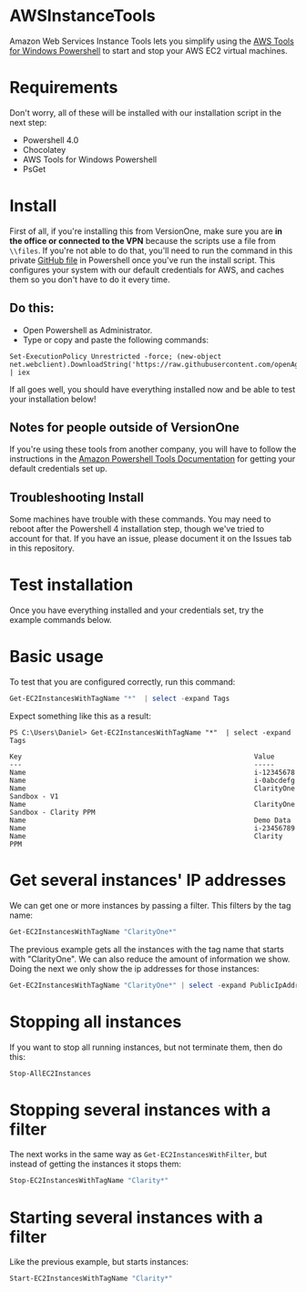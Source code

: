 # AWSInstanceTools

Amazon Web Services Instance Tools lets you simplify using the [AWS Tools for Windows Powershell](http://docs.aws.amazon.com/powershell/latest/userguide/pstools-getting-set-up.html) to start and stop your AWS EC2 virtual machines.

# Requirements

Don't worry, all of these will be installed with our installation script in the next step:

* Powershell 4.0
* Chocolatey
* AWS Tools for Windows Powershell
* PsGet

# Install

First of all, if you're installing this from VersionOne, make sure you are **in the office or connected to the VPN** because the scripts use a file from `\\files`. If you're not able to do that, you'll need to run the command in this private [GitHub file](https://github.com/versionone/ProviderCredentials/blob/master/AmazonWebServices/InitializeDefaultCreds.ps1) in Powershell once you've run the install script. This configures your system with our default credentials for AWS, and caches them so you don't have to do it every time.

## Do this:

* Open Powershell as Administrator.
* Type or copy and paste the following commands:
```
Set-ExecutionPolicy Unrestricted -force; (new-object net.webclient).DownloadString('https://raw.githubusercontent.com/openAgile/AWSInstanceTools/master/install.ps1') | iex
```
If all goes well, you should have everything installed now and be able to test your installation below!

## Notes for people outside of VersionOne

If you're using these tools from another company, you will have to follow the instructions in the [Amazon Powershell Tools Documentation](http://docs.aws.amazon.com/powershell/latest/userguide/pstools-getting-set-up.html) for getting your default credentials set up.

## Troubleshooting Install

Some machines have trouble with these commands. You may need to reboot after the Powershell 4 installation step, though we've tried to account for that. If you have an issue, please document it on the Issues tab in this repository.

# Test installation

Once you have everything installed and your credentials set, try the example commands below.

# Basic usage

To test that you are configured correctly, run this command:

```powershell
Get-EC2InstancesWithTagName "*"  | select -expand Tags
```

Expect something like this as a result:

```
PS C:\Users\Daniel> Get-EC2InstancesWithTagName "*"  | select -expand Tags

Key                                                         Value
---                                                         -----
Name                                                        i-12345678
Name                                                        i-0abcdefg
Name                                                        ClarityOne Sandbox - V1
Name                                                        ClarityOne Sandbox - Clarity PPM
Name                                                        Demo Data
Name                                                        i-23456789
Name                                                        Clarity PPM
```


# Get several instances' IP addresses
We can get one or more instances by passing a filter. This filters by the tag name:

```powershell
Get-EC2InstancesWithTagName "ClarityOne*"
```

The previous example gets all the instances with the tag name that starts with "ClarityOne".
We can also reduce the amount of information we show. Doing the next we only show the ip addresses for those instances:

```powershell
Get-EC2InstancesWithTagName "ClarityOne*" | select -expand PublicIpAddress
```

# Stopping all instances
If you want to stop all running instances, but not terminate them, then do this:

```powershell
Stop-AllEC2Instances
```

# Stopping several instances with a filter
The next works in the same way as `Get-EC2InstancesWithFilter`, but instead of getting the instances it stops them:

```powershell
Stop-EC2InstancesWithTagName "Clarity*"
```

# Starting several instances with a filter 
Like the previous example, but starts instances:

```powershell
Start-EC2InstancesWithTagName "Clarity*"
```
